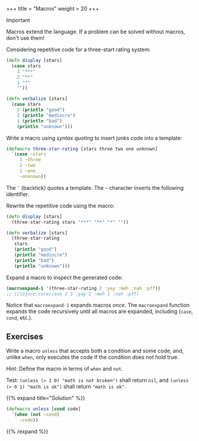 +++
title = "Macros"
weight = 20
+++

> [!IMPORTANT]
>
> Macros extend the language. If a problem can be solved without macros, don't use them!

Considering repetitive code for a three-start rating system:

```clojure
(defn display [stars]
  (case stars
    3 "***"
    2 "**"
    1 "*"
    ""))

(defn verbalize [stars]
  (case stars
    3 (println "good")
    2 (println "mediocre")
    1 (println "bad")
    (println "unknown")))
```

Write a macro using _syntax quoting_ to insert junks code into a template:

```clojure
(defmacro three-star-rating [stars three two one unknown]
  `(case ~stars
     3 ~three
     2 ~two
     1 ~one
     ~unknown))
```

The `` ` `` (backtick) quotes a template. The `~` character inserts the following identifier.

Rewrite the repetitive code using the macro:

```clojure
(defn display [stars]
  (three-star-rating stars "***" "**" "*" ""))

(defn verbalize [stars]
  (three-star-rating
   stars
   (println "good")
   (println "mediocre")
   (println "bad")
   (println "unknown")))
```

Expand a macro to inspect the generated code:

```clojure
(macroexpand-1 '(three-star-rating 2 :yay :meh :nah :pff))
;; (clojure.core/case 2 3 :yay 2 :meh 1 :nah :pff)
```

Notice that `macroexpand-1` expands macros _once_. The `macroexpand`
function expands the code recursively until all macros are expanded,
including (`case`, `cond`, etc.).

## Exercises

Write a macro `unless` that accepts both a condition and some code,
and, unlike `when`, only executes the code if the condition does _not_
hold true.

Hint: Define the macro in terms of `when` and `not`.

Test: `(unless (> 1 0) "math is not broken")` shall return `nil`, and
`(unless (> 0 1) "math is ok")` shall return `"math is ok"`.

{{% expand title="Solution" %}}
```clojure
(defmacro unless [cond code]
  `(when (not ~cond)
     ~code))
```
{{% /expand %}}